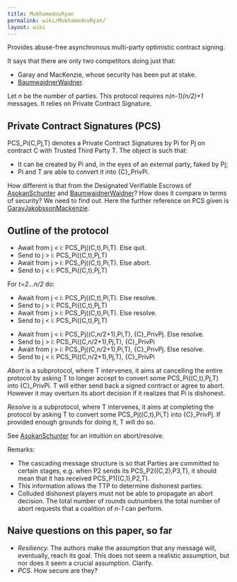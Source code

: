 ```yaml
---
title: MukhamedovRyan
permalink: wiki/MukhamedovRyan/
layout: wiki
---
```


Provides abuse-free asynchronous multi-party optimistic contract
signing.

It says that there are only two competitors doing just that:

-   Garay and MacKenzie, whose security has been put at stake.
-   [BaumwaidnerWaidner](/wiki/BaumwaidnerWaidner "wikilink").

Let *n* be the number of parties. This protocol requires *n(n-1)(n/2)+1*
messages. It relies on Private Contract Signature.

Private Contract Signatures (PCS)
---------------------------------

PCS\_Pi(C,Pj,T) denotes a Private Contract Signatures by Pi for Pj on
contract C with Trusted Third Party T. The object is such that:

-   It can be created by Pi and, in the eyes of an external party, faked
    by Pj;
-   Pi and T are able to convert it into {C}\_PrivPi.

How different is that from the Designated Verifiable Escrows of
[AsokanSchunter](/wiki/AsokanSchunter "wikilink") and
[BaumwaidnerWaidner](/wiki/BaumwaidnerWaidner "wikilink")? How does it compare
in terms of security? We need to find out. Here the further reference on
PCS given is
[GarayJakobssonMackenzie](/wiki/GarayJakobssonMackenzie "wikilink").

Outline of the protocol
-----------------------

-   Await from j &lt; i: PCS\_Pj((C,t),Pi,T). Else quit.
-   Send to j &gt; i: PCS\_Pi((C,t),Pj,T)
-   Await from j &gt; i: PCS\_Pj((C,t),Pi,T). Else abort.
-   Send to j &lt; i: PCS\_Pi((C,t),Pj,T)

For *t=2...n/2* do:

-   Await from j &lt; i: PCS\_Pj((C,t),Pi,T). Else resolve.
-   Send to j &gt; i: PCS\_Pi((C,t),Pj,T)
-   Await from j &gt; i: PCS\_Pj((C,t),Pi,T). Else resolve.
-   Send to j &lt; i: PCS\_Pi((C,t),Pj,T)

<!-- -->

-   Await from j &lt; i: PCS\_Pj((C,n/2+1),Pi,T), {C}\_PrivPj.
    Else resolve.
-   Send to j &gt; i: PCS\_Pi((C,n/2+1),Pj,T), {C}\_PrivPi
-   Await from j &gt; i: PCS\_Pj((C,n/2+1),Pi,T), {C}\_PrivPj.
    Else resolve.
-   Send to j &lt; i: PCS\_Pi((C,n/2+1),Pj,T), {C}\_PrivPi

*Abort* is a subprotocol, where T intervenes, it aims at cancelling the
entire protocol by asking T to longer accept to convert some
PCS\_Pi((C,t),Pj,T) into {C}\_PrivPi. T will either send back a signed
contract or agree to abort. However it may overturn its abort decision
if it realizes that Pi is dishonest.

*Resolve* is a subprotocol, where T intervenes, it aims at completing
the protocol by asking T to convert some PCS\_Pj((C,t),Pi,T) into
{C}\_PrivPj. If provided enough grounds for doing it, T will do so.

See [AsokanSchunter](/wiki/AsokanSchunter "wikilink") for an intuition on
abort/resolve.

Remarks:

-   The cascading message structure is so that Parties are committed to
    certain stages, e.g. when P2 sends its PCS\_P2((C,2),P3,T), it
    should mean that it has received PCS\_P1((C,1),P2,T).
-   This information allows the TTP to determine dishonest parties.
-   Colluded dishonest players must not be able to propagate an
    abort decision. The total number of rounds outnumbers the total
    number of abort requests that a coalition of *n-1* can perform.

Naive questions on this paper, so far
-------------------------------------

-   *Resiliency.* The authors make the assumption that any message will,
    eventually, reach its goal. This does not seem a realistic
    assumption, but nor does it seem a crucial assumption. Clarify.
-   *PCS.* How secure are they?


